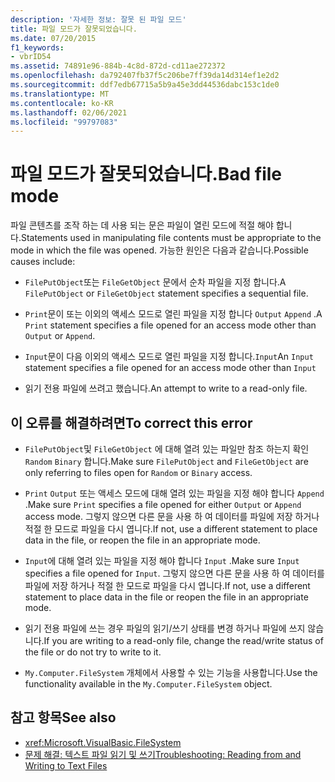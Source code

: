 ```yaml
---
description: '자세한 정보: 잘못 된 파일 모드'
title: 파일 모드가 잘못되었습니다.
ms.date: 07/20/2015
f1_keywords:
- vbrID54
ms.assetid: 74891e96-884b-4c8d-872d-cd11ae272372
ms.openlocfilehash: da792407fb37f5c206be7ff39da14d314ef1e2d2
ms.sourcegitcommit: ddf7edb67715a5b9a45e3dd44536dabc153c1de0
ms.translationtype: MT
ms.contentlocale: ko-KR
ms.lasthandoff: 02/06/2021
ms.locfileid: "99797083"
---
```

# <a name="bad-file-mode"></a><span data-ttu-id="2a9bf-103">파일 모드가 잘못되었습니다.</span><span class="sxs-lookup"><span data-stu-id="2a9bf-103">Bad file mode</span></span>

<span data-ttu-id="2a9bf-104">파일 콘텐츠를 조작 하는 데 사용 되는 문은 파일이 열린 모드에 적절 해야 합니다.</span><span class="sxs-lookup"><span data-stu-id="2a9bf-104">Statements used in manipulating file contents must be appropriate to the mode in which the file was opened.</span></span> <span data-ttu-id="2a9bf-105">가능한 원인은 다음과 같습니다.</span><span class="sxs-lookup"><span data-stu-id="2a9bf-105">Possible causes include:</span></span>  
  
- <span data-ttu-id="2a9bf-106">`FilePutObject`또는 `FileGetObject` 문에서 순차 파일을 지정 합니다.</span><span class="sxs-lookup"><span data-stu-id="2a9bf-106">A `FilePutObject` or `FileGetObject` statement specifies a sequential file.</span></span>  
  
- <span data-ttu-id="2a9bf-107">`Print`문이 또는 이외의 액세스 모드로 열린 파일을 지정 합니다 `Output` `Append` .</span><span class="sxs-lookup"><span data-stu-id="2a9bf-107">A `Print` statement specifies a file opened for an access mode other than `Output` or `Append`.</span></span>  
  
- <span data-ttu-id="2a9bf-108">`Input`문이 다음 이외의 액세스 모드로 열린 파일을 지정 합니다.`Input`</span><span class="sxs-lookup"><span data-stu-id="2a9bf-108">An `Input` statement specifies a file opened for an access mode other than `Input`</span></span>  
  
- <span data-ttu-id="2a9bf-109">읽기 전용 파일에 쓰려고 했습니다.</span><span class="sxs-lookup"><span data-stu-id="2a9bf-109">An attempt to write to a read-only file.</span></span>  
  
## <a name="to-correct-this-error"></a><span data-ttu-id="2a9bf-110">이 오류를 해결하려면</span><span class="sxs-lookup"><span data-stu-id="2a9bf-110">To correct this error</span></span>  
  
- <span data-ttu-id="2a9bf-111">`FilePutObject`및 `FileGetObject` 에 대해 열려 있는 파일만 참조 하는지 확인 `Random` `Binary` 합니다.</span><span class="sxs-lookup"><span data-stu-id="2a9bf-111">Make sure `FilePutObject` and `FileGetObject` are only referring to files open for `Random` or `Binary` access.</span></span>  
  
- <span data-ttu-id="2a9bf-112">`Print` `Output` 또는 액세스 모드에 대해 열려 있는 파일을 지정 해야 합니다 `Append` .</span><span class="sxs-lookup"><span data-stu-id="2a9bf-112">Make sure `Print` specifies a file opened for either `Output` or `Append` access mode.</span></span> <span data-ttu-id="2a9bf-113">그렇지 않으면 다른 문을 사용 하 여 데이터를 파일에 저장 하거나 적절 한 모드로 파일을 다시 엽니다.</span><span class="sxs-lookup"><span data-stu-id="2a9bf-113">If not, use a different statement to place data in the file, or reopen the file in an appropriate mode.</span></span>  
  
- <span data-ttu-id="2a9bf-114">`Input`에 대해 열려 있는 파일을 지정 해야 합니다 `Input` .</span><span class="sxs-lookup"><span data-stu-id="2a9bf-114">Make sure `Input` specifies a file opened for `Input`.</span></span> <span data-ttu-id="2a9bf-115">그렇지 않으면 다른 문을 사용 하 여 데이터를 파일에 저장 하거나 적절 한 모드로 파일을 다시 엽니다.</span><span class="sxs-lookup"><span data-stu-id="2a9bf-115">If not, use a different statement to place data in the file or reopen the file in an appropriate mode.</span></span>  
  
- <span data-ttu-id="2a9bf-116">읽기 전용 파일에 쓰는 경우 파일의 읽기/쓰기 상태를 변경 하거나 파일에 쓰지 않습니다.</span><span class="sxs-lookup"><span data-stu-id="2a9bf-116">If you are writing to a read-only file, change the read/write status of the file or do not try to write to it.</span></span>  
  
- <span data-ttu-id="2a9bf-117">`My.Computer.FileSystem` 개체에서 사용할 수 있는 기능을 사용합니다.</span><span class="sxs-lookup"><span data-stu-id="2a9bf-117">Use the functionality available in the `My.Computer.FileSystem` object.</span></span>  
  
## <a name="see-also"></a><span data-ttu-id="2a9bf-118">참고 항목</span><span class="sxs-lookup"><span data-stu-id="2a9bf-118">See also</span></span>

- <xref:Microsoft.VisualBasic.FileSystem>
- [<span data-ttu-id="2a9bf-119">문제 해결: 텍스트 파일 읽기 및 쓰기</span><span class="sxs-lookup"><span data-stu-id="2a9bf-119">Troubleshooting: Reading from and Writing to Text Files</span></span>](../../developing-apps/programming/drives-directories-files/troubleshooting-reading-from-and-writing-to-text-files.md)
